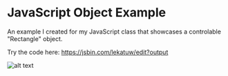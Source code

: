 # JavaScript Object Example
An example I created for my JavaScript class that showcases a controlable "Rectangle" object.

Try the code here: 
https://jsbin.com/lekatuw/edit?output

![alt text](http://url/to/img.png)
